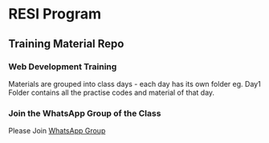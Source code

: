 # RESI Program
## Training Material Repo

### Web Development Training

Materials are grouped into class days - each day has its own folder eg. Day1 Folder contains all the practise codes and material of that day.

### Join the WhatsApp Group of the Class 

Please Join [WhatsApp Group](https://chat.whatsapp.com/J4ilA00xnqNJ53AqyjQAl7)
